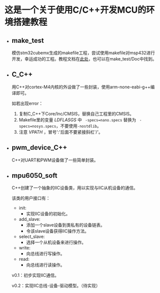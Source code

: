 # 这是一个关于使用C/C++开发MCU的环境搭建教程

* ## make_test

	模仿stm32cubemx生成的makefile工程，尝试使用makefile对msp432进行开发，幸运成功的工程。教程文档在[此处](https://github.com/Budali11/MSP432-with-makefile-and-Cpp/tree/main/make_test/Doc/Windows下使用makefile%20%2B%20GNU%20tools%20for%20arm%20开发MSP432P401R.md)，也可以在make_test/Doc中找到。

* ## C_C++

	用C++对cortex-M4内核的外设做了一些封装，使用arm-none-eabi-g++编译即可。
	
	如若出现error：
	
	1. 复制C_C++下Core/Inc/CMSIS，替换自己工程里的CMSIS。
	2. Makefile里的变量 _LDFLASGS_ 中 ` -specs=nano.specs` 替换为 ` -specs=nosys.specs`，不要使用`-nostdlib`。
	3. 注意 _VPATH_ ，冒号':'后面不要紧接斜杠'/'。

* ## pwm_device_C++

	C++对UART和PWM设备做了一些简单封装。
	
* ## mpu6050_soft

  C++创建了一个抽象的IIC设备类，用以实现与IIC从机设备的通信。

  该类的用户接口有：

  * init:
    * 实现IIC设备的初始化。
  * add_slave:
    * 添加一个slave设备到类私有的设备链表。
    * 令该slave设备获得IIC操作方法。
  * select_slave:
    * 选择一个从机设备来进行操作。
  * write:
    * 向总线进行写操作。
  * read:
    * 向总线进行读操作。

  v0.1：初步实现IIC通信。

  v0.2：实现IIC总线-设备-驱动模型。（待实现）
